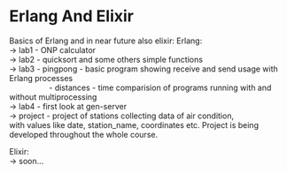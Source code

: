 # Erlang And Elixir
Basics of Erlang and in near future also elixir:
Erlang:  
-> lab1 - ONP calculator  
-> lab2 - quicksort and some others simple functions  
-> lab3 - pingpong - basic program showing receive and send usage with Erlang processes  
&emsp; &emsp; &emsp; &emsp; - distances - time comparision of programs running with and without multiprocessing  
-> lab4 - first look at gen-server  
-> project - project of stations collecting data of air condition,  
with values like date, station_name, coordinates etc. Project is being developed throughout the whole course.   
  
Elixir:  
-> soon...
